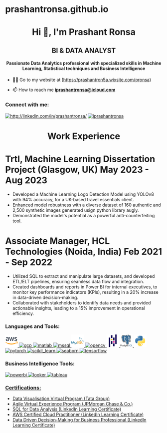 # prashantronsa.github.io
<h1 align="center">Hi 👋, I'm Prashant Ronsa</h1>
<h2 align="center">BI & DATA ANALYST</h2>
<h4 align="center">Passionate Data Analytics professional with specialized skills in Machine Learning, Statistical techniques and Business Intelligence</h4>

- 👨‍💻 Go to my website at [https://prashantron5a.wixsite.com/pronsa)

- 📫 How to reach me **iprashantronsa@icloud.com**

<h3 align="left">Connect with me:</h3>
<p align="left">
<a href="http://linkedin.com/in/prashantronsa/" target="blank"><img align="center" src="https://raw.githubusercontent.com/rahuldkjain/github-profile-readme-generator/master/src/images/icons/Social/linked-in-alt.svg" alt="http://linkedin.com/in/prashantronsa/" height="30" width="40" /></a>
<a href="https://kaggle.com/prashantronsa" target="blank"><img align="center" src="https://raw.githubusercontent.com/rahuldkjain/github-profile-readme-generator/master/src/images/icons/Social/kaggle.svg" alt="iprashantronsa" height="30" width="40" /></a>
</p>

<h1 align="center"> Work Experience </h1>

# Trtl, Machine Learning Dissertation Project (Glasgow, UK)        May 2023 - Aug 2023
- Developed a Machine Learning Logo Detection Model using YOLOv8 with 94% accuracy, for a UK-based travel essentials client.
- Enhanced model robustness with a diverse dataset of 160 authentic and 2,500 synthetic images generated usign python library augly.
- Demonstrated the model's potential as a powerful anti-counterfeiting tool.

# Associate Manager, HCL Technologies (Noida, India)               Feb 2021 - Sep 2022
- Utilized SQL to extract and manipulate large datasets, and developed ETL/ELT pipelines, ensuring seamless data flow and integration.
- Created dashboards and reports in Power BI for internal executives, to monitor key performance indicators (KPIs), resulting in a 20% increase in data-driven decision-making.
- Collaborated with stakeholders to identify data needs and provided actionable insights, leading to a 15% improvement in operational efficiency.


<h3 align="left">Languages and Tools:</h3>
<p align="left"> <a href="https://aws.amazon.com" target="_blank" rel="noreferrer"> <img src="https://raw.githubusercontent.com/devicons/devicon/master/icons/amazonwebservices/amazonwebservices-original-wordmark.svg" alt="aws" width="40" height="40"/> </a> <a href="https://cloud.google.com" target="_blank" rel="noreferrer"> <img src="https://www.vectorlogo.zone/logos/google_cloud/google_cloud-icon.svg" alt="gcp" width="40" height="40"/> </a> <a href="https://www.mathworks.com/" target="_blank" rel="noreferrer"> <img src="https://upload.wikimedia.org/wikipedia/commons/2/21/Matlab_Logo.png" alt="matlab" width="40" height="40"/> </a> <a href="https://www.microsoft.com/en-us/sql-server" target="_blank" rel="noreferrer"> <img src="https://www.svgrepo.com/show/303229/microsoft-sql-server-logo.svg" alt="mssql" width="40" height="40"/> </a> <a href="https://www.mysql.com/" target="_blank" rel="noreferrer"> <img src="https://raw.githubusercontent.com/devicons/devicon/master/icons/mysql/mysql-original-wordmark.svg" alt="mysql" width="40" height="40"/> </a> <a href="https://opencv.org/" target="_blank" rel="noreferrer"> <img src="https://www.vectorlogo.zone/logos/opencv/opencv-icon.svg" alt="opencv" width="40" height="40"/> </a> <a href="https://pandas.pydata.org/" target="_blank" rel="noreferrer"> <img src="https://raw.githubusercontent.com/devicons/devicon/2ae2a900d2f041da66e950e4d48052658d850630/icons/pandas/pandas-original.svg" alt="pandas" width="40" height="40"/> </a> <a href="https://www.postgresql.org" target="_blank" rel="noreferrer"> <img src="https://raw.githubusercontent.com/devicons/devicon/master/icons/postgresql/postgresql-original-wordmark.svg" alt="postgresql" width="40" height="40"/> </a> <a href="https://www.python.org" target="_blank" rel="noreferrer"> <img src="https://raw.githubusercontent.com/devicons/devicon/master/icons/python/python-original.svg" alt="python" width="40" height="40"/> </a> <a href="https://pytorch.org/" target="_blank" rel="noreferrer"> <img src="https://www.vectorlogo.zone/logos/pytorch/pytorch-icon.svg" alt="pytorch" width="40" height="40"/> </a> <a href="https://scikit-learn.org/" target="_blank" rel="noreferrer"> <img src="https://upload.wikimedia.org/wikipedia/commons/0/05/Scikit_learn_logo_small.svg" alt="scikit_learn" width="40" height="40"/> </a> <a href="https://seaborn.pydata.org/" target="_blank" rel="noreferrer"> <img src="https://seaborn.pydata.org/_images/logo-mark-lightbg.svg" alt="seaborn" width="40" height="40"/> </a> <a href="https://www.tensorflow.org" target="_blank" rel="noreferrer"> <img src="https://www.vectorlogo.zone/logos/tensorflow/tensorflow-icon.svg" alt="tensorflow" width="40" height="40"/> </a> </p>

<h3 align="left">Business Intelligence Tools:</h3>
<p align="left"> <a href="https://app.powerbi.com/" target="_blank" rel="noreferrer"> <img src="https://logos-world.net/wp-content/uploads/2022/02/Microsoft-Power-BI-Symbol.png" alt="powerbi" width="140" height="80"/> </a> <a href="https://lookerstudio.google.com/u/0/" target="_blank" rel="noreferrer"> <img src="https://images.crunchbase.com/image/upload/c_pad,h_170,w_170,f_auto,b_white,q_auto:eco,dpr_2/jqycac4nitgaoauawrxg" alt="looker" width="80" height="80"/> </a> <a href="https://www.tableau.com/" target="_blank" rel="noreferrer"> <img src="https://www.selectdistinct.co.uk/wp-content/uploads/2023/03/Tableau-logo-removebg-preview.png" alt="tableau" width="100" height="100"/>

<h3 align="left">Certifications:</h3>

- Data Visualisation Virtual Program (Tata Group)
- Agile Virtual Experience Program (JPMorgan Chase & Co.)
- SQL for Data Analysis (LinkedIn Learning Certificate)
- AWS Certified Cloud Practitioner (LinkedIn Learning Certificate)
- Data Driven Decision-Making for Business Professional (LinkedIn Learning Certificate)
